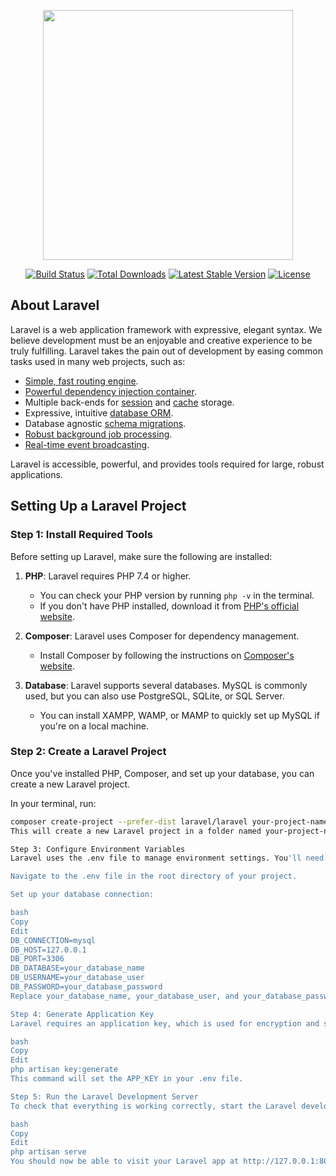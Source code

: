 <p align="center"><a href="https://laravel.com" target="_blank"><img src="https://raw.githubusercontent.com/laravel/art/master/logo-lockup/5%20SVG/2%20CMYK/1%20Full%20Color/laravel-logolockup-cmyk-red.svg" width="400"></a></p>

<p align="center">
<a href="https://travis-ci.org/laravel/framework"><img src="https://travis-ci.org/laravel/framework.svg" alt="Build Status"></a>
<a href="https://packagist.org/packages/laravel/framework"><img src="https://img.shields.io/packagist/dt/laravel/framework" alt="Total Downloads"></a>
<a href="https://packagist.org/packages/laravel/framework"><img src="https://img.shields.io/packagist/v/laravel/framework" alt="Latest Stable Version"></a>
<a href="https://packagist.org/packages/laravel/framework"><img src="https://img.shields.io/packagist/l/laravel/framework" alt="License"></a>
</p>

## About Laravel

Laravel is a web application framework with expressive, elegant syntax. We believe development must be an enjoyable and creative experience to be truly fulfilling. Laravel takes the pain out of development by easing common tasks used in many web projects, such as:

- [Simple, fast routing engine](https://laravel.com/docs/routing).
- [Powerful dependency injection container](https://laravel.com/docs/container).
- Multiple back-ends for [session](https://laravel.com/docs/session) and [cache](https://laravel.com/docs/cache) storage.
- Expressive, intuitive [database ORM](https://laravel.com/docs/eloquent).
- Database agnostic [schema migrations](https://laravel.com/docs/migrations).
- [Robust background job processing](https://laravel.com/docs/queues).
- [Real-time event broadcasting](https://laravel.com/docs/broadcasting).

Laravel is accessible, powerful, and provides tools required for large, robust applications.

## Setting Up a Laravel Project

### **Step 1: Install Required Tools**
Before setting up Laravel, make sure the following are installed:

1. **PHP**: Laravel requires PHP 7.4 or higher.
   - You can check your PHP version by running `php -v` in the terminal.
   - If you don't have PHP installed, download it from [PHP's official website](https://www.php.net/downloads).

2. **Composer**: Laravel uses Composer for dependency management.
   - Install Composer by following the instructions on [Composer's website](https://getcomposer.org/).

3. **Database**: Laravel supports several databases. MySQL is commonly used, but you can also use PostgreSQL, SQLite, or SQL Server.
   - You can install XAMPP, WAMP, or MAMP to quickly set up MySQL if you're on a local machine.

### **Step 2: Create a Laravel Project**
Once you've installed PHP, Composer, and set up your database, you can create a new Laravel project.

In your terminal, run:

```bash
composer create-project --prefer-dist laravel/laravel your-project-name
This will create a new Laravel project in a folder named your-project-name.

Step 3: Configure Environment Variables
Laravel uses the .env file to manage environment settings. You'll need to configure it for your database and other settings.

Navigate to the .env file in the root directory of your project.

Set up your database connection:

bash
Copy
Edit
DB_CONNECTION=mysql
DB_HOST=127.0.0.1
DB_PORT=3306
DB_DATABASE=your_database_name
DB_USERNAME=your_database_user
DB_PASSWORD=your_database_password
Replace your_database_name, your_database_user, and your_database_password with your actual database credentials.

Step 4: Generate Application Key
Laravel requires an application key, which is used for encryption and security. You can generate it by running:

bash
Copy
Edit
php artisan key:generate
This command will set the APP_KEY in your .env file.

Step 5: Run the Laravel Development Server
To check that everything is working correctly, start the Laravel development server:

bash
Copy
Edit
php artisan serve
You should now be able to visit your Laravel app at http://127.0.0.1:8000.